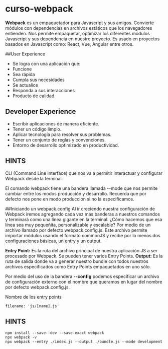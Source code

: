 # curso-webpack

**Webpack** es un empaquetador para Javascript y sus amigos. Convierte módulos con dependencias en archivos estáticos que los navegadores entienden.
Nos permite empaquetar, optimizar los diferentes módulos Javascript y sus dependencia en nuestro proyecto. Es usado en proyectos basados en Javascript como: React, Vue, Angular entre otros.

##User Experience
* Se logra con una aplicación que:
* Funcione
* Sea rápida
* Cumpla sus necesidades
* Se actualice
* Responda a sus interacciones
* Producto de calidad

## Developer Experience
* Escribir aplicaciones de manera eficiente.
* Tener un código limpio.
* Aplicar tecnología para resolver sus problemas.
* Tener un conjunto de reglas y convenciones.
* Entorno de desarrollo optimizado en productividad.

## HINTS


CLI (Command Line Interface) que nos va a permitir interactuar y configurar Webpack desde la terminal.

El comando webpack tiene una bandera llamada --mode que nos permite cambiar entre los modos producción y desarrollo. Recuerda que por defecto nos pone en modo producción si no la especificamos.



##Iniciando un webpack.config
Al ir creciendo nuestra configuración de Webpack iremos agregando cada vez más banderas a nuestros comandos y terminará como una línea gigante en la terminal. ¿Cómo hacemos que esa línea sea muy pequeñita, personalizable y escalable? Por medio de un archivo llamado por defecto webpack.config.js.
Este archivo permite importar módulos usando el formato commonJS y recibe por lo menos dos configuraciones básicas, un entry y un output.

**Entry Point:** Es la ruta del archivo principal de nuestra aplicación JS a ser procesado por Webpack. Se pueden tener varios Entry Points.
**Output:** Es la ruta de salida donde va a generar nuestro bundle con todos nuestros archivos especificados como Entry Points empaquetados en uno sólo.


Por medio del uso de la bandera **--config** podemos especificar un archivo de configuración externo con el nombre que queramos en lugar del nombre por defecto webpack.config.js.


Nombre de los entry points
```
filename: 'js/[name].js'
```

## HINTS

```
npm install --save--dev --save-exact webpack
npx webpack -v
npx webpack --entry ./index.js --output ./bundle.js --mode development
```